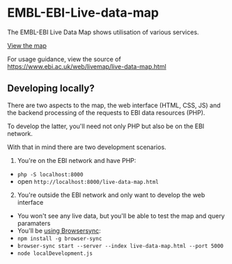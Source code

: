 # EMBL-EBI-Live-data-map
The EMBL-EBI Live Data Map shows utilisation of various services.

[View the map](https://www.ebi.ac.uk/web/livemap)

For usage guidance, view the source of https://www.ebi.ac.uk/web/livemap/live-data-map.html

## Developing locally?

There are two aspects to the map, the web interface (HTML, CSS, JS) and the backend
processing of the requests to EBI data resources (PHP).

To develop the latter, you'll need not only PHP but also be on the EBI network.

With that in mind there are two development scenarios.

1. You're on the EBI network and have PHP:
  - `php -S localhost:8000`
  - open `http://localhost:8000/live-data-map.html`
2. You're outside the EBI network and only want to develop the web interface
  - You won't see any live data, but you'll be able to test the map and query paramaters
  - You'll be [using Browsersync](https://www.browsersync.io/#install):
  - `npm install -g browser-sync`
  - `browser-sync start --server --index live-data-map.html --port 5000`
  - `node localDevelopment.js`
